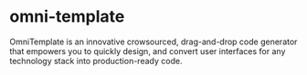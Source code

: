 # omni-template
OmniTemplate is an innovative crowsourced, drag-and-drop code generator that empowers you to quickly design, and convert user interfaces for any technology stack into production-ready code.
